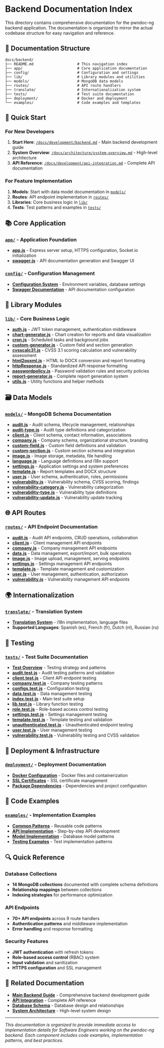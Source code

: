 # Backend Documentation Index

This directory contains comprehensive documentation for the pwndoc-ng backend application. The documentation is organized to mirror the actual codebase structure for easy navigation and reference.

## 📁 Documentation Structure

```
docs/backend/
├── README.md                    # This navigation index
├── app/                         # Core application documentation
├── config/                      # Configuration and settings
├── lib/                         # Library modules and utilities
├── models/                      # MongoDB data models
├── routes/                      # API route handlers
├── translate/                   # Internationalization system
├── tests/                       # Test suite documentation
├── deployment/                  # Docker and deployment
└── examples/                    # Code examples and templates
```

## 🚀 Quick Start

### For New Developers
1. **Start Here**: [`/docs/development/backend.md`](../development/backend.md) - Main backend development guide
2. **System Overview**: [`/docs/architecture/system-overview.md`](../architecture/system-overview.md) - High-level architecture
3. **API Reference**: [`/docs/development/api-integration.md`](../development/api-integration.md) - Complete API documentation

### For Feature Implementation
1. **Models**: Start with data model documentation in [`models/`](models/)
2. **Routes**: API endpoint implementation in [`routes/`](routes/)
3. **Libraries**: Core business logic in [`lib/`](lib/)
4. **Tests**: Test patterns and examples in [`tests/`](tests/)

## 📚 Core Application

### [`app/`](app/) - Application Foundation
- **[app.js](app/app.md)** - Express server setup, HTTPS configuration, Socket.io initialization
- **[swagger.js](app/swagger.md)** - API documentation generation and Swagger UI

### [`config/`](config/) - Configuration Management
- **[Configuration System](config/configuration.md)** - Environment variables, database settings
- **[Swagger Documentation](config/swagger.md)** - API documentation configuration

## 🔧 Library Modules

### [`lib/`](lib/) - Core Business Logic
- **[auth.js](lib/auth.md)** - JWT token management, authentication middleware
- **[chart-generator.js](lib/chart-generator.md)** - Chart creation for reports and data visualization
- **[cron.js](lib/cron.md)** - Scheduled tasks and background jobs
- **[custom-generator.js](lib/custom-generator.md)** - Custom field and section generation
- **[cvsscalc31.js](lib/cvsscalc31.md)** - CVSS 3.1 scoring calculation and vulnerability assessment
- **[html2ooxml.js](lib/html2ooxml.md)** - HTML to DOCX conversion and report formatting
- **[httpResponse.js](lib/httpResponse.md)** - Standardized API response formatting
- **[passwordpolicy.js](lib/passwordpolicy.md)** - Password validation rules and security policies
- **[report-generator.js](lib/report-generator.md)** - Complete report generation system
- **[utils.js](lib/utils.md)** - Utility functions and helper methods

## 🗃️ Data Models

### [`models/`](models/) - MongoDB Schema Documentation
- **[audit.js](models/audit.md)** - Audit schema, lifecycle management, relationships
- **[audit-type.js](models/audit-type.md)** - Audit type definitions and categorization
- **[client.js](models/client.md)** - Client schema, contact information, associations
- **[company.js](models/company.md)** - Company schema, organizational structure, branding
- **[custom-field.js](models/custom-field.md)** - Custom field definitions and validation
- **[custom-section.js](models/custom-section.md)** - Custom section schema and integration
- **[image.js](models/image.md)** - Image storage, metadata, file handling
- **[language.js](models/language.md)** - Language definitions and i18n support
- **[settings.js](models/settings.md)** - Application settings and system preferences
- **[template.js](models/template.md)** - Report templates and DOCX structure
- **[user.js](models/user.md)** - User schema, authentication, roles, permissions
- **[vulnerability.js](models/vulnerability.md)** - Vulnerability schema, CVSS scoring, findings
- **[vulnerability-category.js](models/vulnerability-category.md)** - Vulnerability categorization
- **[vulnerability-type.js](models/vulnerability-type.md)** - Vulnerability type definitions
- **[vulnerability-update.js](models/vulnerability-update.md)** - Vulnerability update tracking

## 🌐 API Routes

### [`routes/`](routes/) - API Endpoint Documentation
- **[audit.js](routes/audit.md)** - Audit API endpoints, CRUD operations, collaboration
- **[client.js](routes/client.md)** - Client management API endpoints
- **[company.js](routes/company.md)** - Company management API endpoints
- **[data.js](routes/data.md)** - Data management, export/import, bulk operations
- **[image.js](routes/image.md)** - Image upload, management, serving endpoints
- **[settings.js](routes/settings.md)** - Settings management API endpoints
- **[template.js](routes/template.md)** - Template management and customization
- **[user.js](routes/user.md)** - User management, authentication, authorization
- **[vulnerability.js](routes/vulnerability.md)** - Vulnerability management API endpoints

## 🌍 Internationalization

### [`translate/`](translate/) - Translation System
- **[Translation System](translate/translation-system.md)** - i18n implementation, language files
- **Supported Languages**: Spanish (es), French (fr), Dutch (nl), Russian (ru)

## 🧪 Testing

### [`tests/`](tests/) - Test Suite Documentation
- **[Test Overview](tests/test-overview.md)** - Testing strategy and patterns
- **[audit.test.js](tests/audit-test.md)** - Audit testing patterns and validation
- **[client.test.js](tests/client-test.md)** - Client API endpoint testing
- **[company.test.js](tests/company-test.md)** - Company testing patterns
- **[configs.test.js](tests/configs-test.md)** - Configuration testing
- **[data.test.js](tests/data-test.md)** - Data management testing
- **[index.test.js](tests/index-test.md)** - Main test suite setup
- **[lib.test.js](tests/lib-test.md)** - Library function testing
- **[role.test.js](tests/role-test.md)** - Role-based access control testing
- **[settings.test.js](tests/settings-test.md)** - Settings management testing
- **[template.test.js](tests/template-test.md)** - Template testing and validation
- **[unauthenticated.test.js](tests/unauthenticated-test.md)** - Unauthenticated endpoint testing
- **[user.test.js](tests/user-test.md)** - User management testing
- **[vulnerability.test.js](tests/vulnerability-test.md)** - Vulnerability testing and CVSS validation

## 🚀 Deployment & Infrastructure

### [`deployment/`](deployment/) - Deployment Documentation
- **[Docker Configuration](deployment/docker.md)** - Docker files and containerization
- **[SSL Certificates](deployment/ssl.md)** - SSL certificate management
- **[Package Dependencies](deployment/package.md)** - Dependencies and project configuration

## 📝 Code Examples

### [`examples/`](examples/) - Implementation Examples
- **[Common Patterns](examples/common-patterns.md)** - Reusable code patterns
- **[API Implementation](examples/api-implementation.md)** - Step-by-step API development
- **[Model Implementation](examples/model-implementation.md)** - Database model patterns
- **[Testing Examples](examples/testing-examples.md)** - Test implementation patterns

## 🔍 Quick Reference

### Database Collections
- **14 MongoDB collections** documented with complete schema definitions
- **Relationship mappings** between collections
- **Indexing strategies** for performance optimization

### API Endpoints
- **70+ API endpoints** across 9 route handlers
- **Authentication patterns** and middleware implementation
- **Error handling** and response formatting

### Security Features
- **JWT authentication** with refresh tokens
- **Role-based access control** (RBAC) system
- **Input validation** and sanitization
- **HTTPS configuration** and SSL management

## 📖 Related Documentation

- **[Main Backend Guide](../development/backend.md)** - Comprehensive backend development guide
- **[API Integration](../development/api-integration.md)** - Complete API reference
- **[Database Schema](../architecture/database-schema.md)** - Database design and relationships
- **[System Architecture](../architecture/system-overview.md)** - High-level system design

---

*This documentation is organized to provide immediate access to implementation details for Software Engineers working on the pwndoc-ng backend. Each component includes code examples, implementation patterns, and best practices.* 